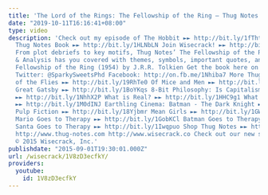 ```yaml
---
title: 'The Lord of the Rings: The Fellowship of the Ring – Thug Notes Summary & Analysis'
date: "2019-10-11T16:16:41+08:00"
type: video
description: 'Check out my episode of The Hobbit ►► http://bit.ly/1fThtFW Get the
  Thug Notes Book ►► http://bit.ly/1HLNbLN Join Wisecrack! ►► http://bit.ly/1y8Veir
  From plot debriefs to key motifs, Thug Notes’ The Fellowship of the Ring Summary
  & Analysis has you covered with themes, symbols, important quotes, and more. The
  Fellowship of the Ring (1954) by J.R.R. Tolkien Get the book here on Amazon ►► http://amzn.to/1KZh5yk
  Twitter: @SparkySweetsPhd Facebook: http://on.fb.me/1Nhiba7 More Thug Notes: Lord
  of the Flies ►► http://bit.ly/19RhTe0 Of Mice and Men ►► http://bit.ly/1GokKHn The
  Great Gatsby ►► http://bit.ly/1BoYKqs 8-Bit Philosophy: Is Capitalism Bad For You?
  ►► http://bit.ly/1NhhX2P What is Real? ►► http://bit.ly/1HHC9g1 What is Marxism?
  ►► http://bit.ly/1M0dINJ Earthling Cinema: Batman - The Dark Knight ►► http://bit.ly/1buIi1J
  Pulp Fiction ►► http://bit.ly/18Yjbmr Mean Girls ►► http://bit.ly/1GWjlpy Pop Psych:
  Mario Goes to Therapy ►► http://bit.ly/1GobKCl Batman Goes to Therapy ►► http://bit.ly/1xhmXCy
  Santa Goes to Therapy ►► http://bit.ly/1Iwqpuo Shop Thug Notes ►► http://shop.thug-notes.com
  http://www.thug-notes.com http://www.wisecrack.co Check out our new store!: http://www.wisecrack.co/store
  © 2015 Wisecrack, Inc.'
publishdate: "2015-09-01T19:30:01.000Z"
url: /wisecrack/1V8zD3ecfkY/
providers:
  youtube:
    id: 1V8zD3ecfkY
---
```


